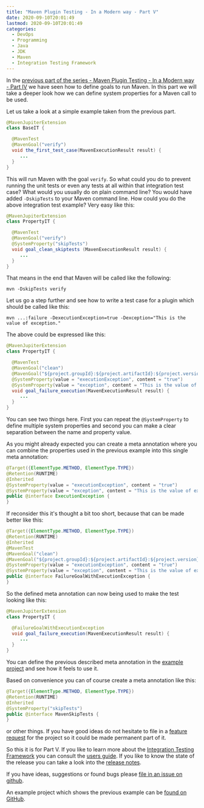 ```yaml
---
title: "Maven Plugin Testing - In a Modern way - Part V"
date: 2020-09-10T20:01:49
lastmod: 2020-09-10T20:01:49
categories:
  - DevOps
  - Programming
  - Java
  - JDK
  - Maven
  - Integration Testing Framework
---
```

In the [previous part of the series - Maven Plugin Testing - In a Modern way - Part IV](https://blog.soebes.io/posts/2020/08/2020-08-30-itf-part-iv/)
we have seen how to define goals to run Maven. In this part we will take a 
deeper look how we can define system properties for a Maven call to be used.

Let us take a look at a simple example taken from the previous part.
```java
@MavenJupiterExtension
class BaseIT {

  @MavenTest
  @MavenGoal("verify")
  void the_first_test_case(MavenExecutionResult result) {
     ...
  }
}
```
This will run Maven with the goal `verify`. So what could you do to prevent
running the unit tests or even any tests at all within that integration test case? 
What would you usually do on plain command line? You would have added `-DskipTests` 
to your Maven command line. How could you do the above integration test example? 
Very easy like this:
```java
@MavenJupiterExtension
class PropertyIT {

  @MavenTest
  @MavenGoal("verify")
  @SystemProperty("skipTests")
  void goal_clean_skiptests (MavenExecutionResult result) {
     ...
  }
}
```
That means in the end that Maven will be called like the following:
```
mvn -DskipTests verify
```
Let us go a step further and see how to write a test case for a plugin which should be 
called like this:
```
mvn ...:failure -DexecutionException=true -Dexception="This is the value of exception."
``` 
The above could be expressed like this:
```java
@MavenJupiterExtension
class PropertyIT {

  @MavenTest
  @MavenGoal("clean")
  @MavenGoal("${project.groupId}:${project.artifactId}:${project.version}:failure")
  @SystemProperty(value = "executionException", content = "true")
  @SystemProperty(value = "exception", content = "This is the value of exception.")
  void goal_failure_execution(MavenExecutionResult result) {
     ...
  }
}
```
You can see two things here. First you can repeat the `@SystemProperty` to define
multiple system properties and second you can make a clear separation between
the name and property value.

As you might already expected you can create a meta annotation where you can 
combine the properties used in the previous example into this single meta
annotation: 
```java
@Target({ElementType.METHOD, ElementType.TYPE})
@Retention(RUNTIME)
@Inherited
@SystemProperty(value = "executionException", content = "true")
@SystemProperty(value = "exception", content = "This is the value of exception.")
public @interface ExecutionException {
}
```
If reconsider this it's thought a bit too short, because that can be made better like this:
```java
@Target({ElementType.METHOD, ElementType.TYPE})
@Retention(RUNTIME)
@Inherited
@MavenTest
@MavenGoal("clean")
@MavenGoal("${project.groupId}:${project.artifactId}:${project.version}:failure")
@SystemProperty(value = "executionException", content = "true")
@SystemProperty(value = "exception", content = "This is the value of exception.")
public @interface FailureGoalWithExecutionException {
}
```
So the defined meta annotation can now being used to make the test looking like this:
```java
@MavenJupiterExtension
class PropertyIT {

  @FailureGoalWithExecutionException
  void goal_failure_execution(MavenExecutionResult result) {
     ...
  }
}
```
You can define the previous described meta annotation in the [example project][example-v] 
and see how it feels to use it.

Based on convenience you can of course create a meta annotation like this:
```java
@Target({ElementType.METHOD, ElementType.TYPE})
@Retention(RUNTIME)
@Inherited
@SystemProperty("skipTests")
public @interface MavenSkipTests {
}
```
or other things. If you have good ideas do not hesitate to file in a [feature request][issue]
for the project so it could be made permanent part of it.

So this it is for Part V. If you like to learn more about the [Integration Testing Framework][itf] 
you can consult the [users guide][users-guide]. If you like to know the state of the release you 
can take a look into the [release notes][release-notes].

If you have ideas, suggestions or found bugs please [file in an issue on github][issue].

An example project which shows the previous example can be [found on GitHub][example-v].

<!-- 
Part V:
 - System Properties via @SystemProperty
 - Singly property
 - Multiple properties
 - Meta annotation
 - @MavenSkipTest (meta annotation)
 
Part X:
 - Maven Profiles
 - Single profile
 - Multiple profiles
 - Meta annotation

Part V:
 - Grouping Test Cases
   - Nested classes
 - common local cache
 - Predefined repository content

Part IV:
 - Profiles on interface level.
 - Goals on interface level.
 - Options on interface level? (reconsider?)

XXX
 - Executing on different platforms (Enabled/Disabled)
 - Execution on different JDK versions (Enabled/Disabled)
 - Executing different Maven versions? (check this?)

Part X+2:
 - Single Project with several executions

Part X+3:
 - Checking JAR/WAR content.
 - Parallelization of IT's.
 
 -->





[issue]: https://github.com/khmarbaise/maven-it-extension/issues
[users-guide]: https://khmarbaise.github.io/maven-it-extension/itf-documentation/usersguide/usersguide.html
[release-notes]: https://khmarbaise.github.io/maven-it-extension/itf-documentation/release-notes/release-notes.html
[background]: https://khmarbaise.github.io/maven-it-extension/itf-documentation/background/background.html
[itf]: https://github.com/khmarbaise/maven-it-extension
[junit-jupiter]: https://junit.org/junit5/docs/current/user-guide/
[junit-jupiter-extension]: https://junit.org/junit5/docs/current/user-guide/#extensions
[assertj]: https://assertj.github.io/doc/
[maven-failsafe-plugin]: https://maven.apache.org/surefire/maven-failsafe-plugin/index.html
[maven]: https://maven.apache.org
[containssubsequence]: https://www.javadoc.io/doc/org.assertj/assertj-core/latest/org/assertj/core/api/ListAssert.html#containsSubsequence(ELEMENT...)
[mavenexecutionresult]: https://javadoc.io/doc/com.soebes.itf.jupiter.extension/itf-extension-maven/latest/com/soebes/itf/jupiter/maven/MavenExecutionResult.html
[example-v]: https://github.com/khmarbaise/itf-example-article-part-v
[lifecycle]: https://maven.apache.org/guides/introduction/introduction-to-the-lifecycle.html

